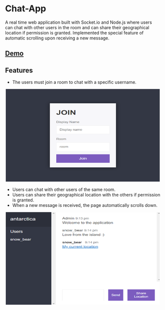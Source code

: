 # Chat-App
A real time web application built with Socket.io and Node.js where users can chat with other users in the room and can share their geographical location if permission is granted. Implemented  the special feature of automatic scrolling upon receiving a new message.

## [Demo](https://ankita-chatapp.herokuapp.com/)

## Features
- The users must join a room to chat with a specific username.

 <p align="center">
 <img src="https://github.com/Ankitabit3496/Chat-App/blob/main/Images/Image_1.png" width="500" height="300" style="float:center">
 </p>
 
- Users can chat with other users of the same room.
- Users can share their geographical location with the others if permission is granted.
- When a new message is received, the page automatically scrolls down.

 <p align="center">
 <img src="https://github.com/Ankitabit3496/Chat-App/blob/main/Images/Image_2.png" width="500" height="300" style="float:center">
 </p>
